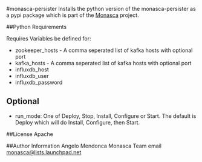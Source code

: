 #monasca-persister
Installs the python version of the monasca-persister as a pypi package which is 
part of the [Monasca](https://wiki.openstack.org/wiki/Monasca) project.


##Python Requirements

Requires Variables be defined for:
- zookeeper_hosts - A comma seperated list of kafka hosts with optional port
- kafka_hosts - A comma seperated list of kafka hosts with optional port
- influxdb_host
- influxdb_user
- influxdb_password

## Optional

- run_mode: One of Deploy, Stop, Install, Configure or Start. The default is Deploy which will do Install, Configure, then Start.

##License
Apache

##Author Information
Angelo Mendonca
Monasca Team email monasca@lists.launchpad.net
